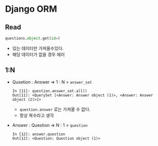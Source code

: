 # Django ORM

## Read

```python
questions.object.get(id=)
```

- 있는 데이터만 가져올수있다.
- 해당 데이터가 없을 경우 에러





## 1:N

- Qusetion : Answer => 1 : N > `answer_set`

  ```
  In [11]: question.answer_set.all()
  Out[11]: <QuerySet [<Answer: Answer object (1)>, <Answer: Answer object (2)>]>
  ```

  - `question.answer` 로는 가져올 수 없다.
  - 항상 복수라고 생각

- Answer : Question => N : 1 > `question`

  ```
  In [12]: answer.question
  Out[12]: <Question: Question object (1)>
  ```

  